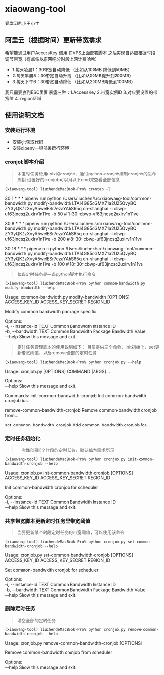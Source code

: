 # xiaowang-tool
 爱学习的小王小主
## 阿里云（根据时间）更新带宽需求
> 
希望能通过用户AccessKey 调用 在VPS上面部署脚本 之后实现自适应根据时段调节带宽（有点像以前网吧分时段上网计费哈哈）

- 1.每天凌晨1：30带宽自动降低 （比如从100MB 降低到50MB）
- 2.每天早晨8：30带宽自动升高 （比如从50MB提升到200MB）
- 3.每天下午6：30带宽自动降低  （比如从200MB降低到100MB）


我只需要放到ESC里面 暴露三种：1.AccessKey 2.带宽实例ID 3.对应要设置的带宽值 4. region区域

## 使用说明文档
### 安装运行环境
- 安装git获取代码
- 安装pipenv一键部署运行环境

### cronjob脚本介绍
> 本定时任务延用unix的cronjob，通过python-cronjob控制cronjob的生命周期
> 设置好的cronjob可以用以下cmd来查看全部信息

`(xiaowang-tool) liuchendeMacBook-Pro% crontab -l`

30 1 * * * pipenv run python /Users/liuchen/src/xiaowang-tool/common-bandwidth.py modify-bandwidth LTAI4G85dGMX71a2U25QvyBQ ZY3yQKZzXvyA5weIESr7ezaYAhS65q cn-shanghai -i cbwp-uf63jncsq2uxlrv1n11ve -b 50 # 1::30::cbwp-uf63jncsq2uxlrv1n11ve

30 8 * * * pipenv run python /Users/liuchen/src/xiaowang-tool/common-bandwidth.py modify-bandwidth LTAI4G85dGMX71a2U25QvyBQ ZY3yQKZzXvyA5weIESr7ezaYAhS65q cn-shanghai -i cbwp-uf63jncsq2uxlrv1n11ve -b 200 # 8::30::cbwp-uf63jncsq2uxlrv1n11ve

30 18 * * * pipenv run python /Users/liuchen/src/xiaowang-tool/common-bandwidth.py modify-bandwidth LTAI4G85dGMX71a2U25QvyBQ ZY3yQKZzXvyA5weIESr7ezaYAhS65q cn-shanghai -i cbwp-uf63jncsq2uxlrv1n11ve -b 100 # 18::30::cbwp-uf63jncsq2uxlrv1n11ve


> 每条定时任务是一条python脚本执行命令

`(xiaowang-tool) liuchendeMacBook-Pro% python common-bandwidth.py modify-bandwidth --help`

Usage: common-bandwidth.py modify-bandwidth [OPTIONS] ACCESS_KEY_ID
                                            ACCESS_KEY_SECRET REGION_ID<br>

  Modify common bandwidth package specific<br>

Options:<br>
  -i, --instance-id TEXT  Common Bandwidth Instance ID<br>
  -b, --bandwidth TEXT    Common Bandwidth Package Bandwidth Value<br>
  --help                  Show this message and exit.<br>


>定时任务管理脚本的使用说明如下：
>目前提供三个命令，init初始化，set更新带宽阈值，以及remove全部的定时任务

`(xiaowang-tool) liuchendeMacBook-Pro% python cronjob.py --help` 

Usage: cronjob.py [OPTIONS] COMMAND [ARGS]...<br>

Options:<br>
  --help  Show this message and exit.<br>

Commands:
  init-common-bandwidth-cronjob   Init common-bandwidth cronjob for...
  
  remove-common-bandwidth-cronjob Remove common-bandwidth cronjob from...
  
  set-common-bandwidth-cronjob    Add common-bandwidth cronjob for...

### 定时任务初始化
>一次性创建3个时段的定时任务，默认值为需求所示

`(xiaowang-tool) liuchendeMacBook-Pro% python cronjob.py init-common-bandwidth-cronjob --help`

Usage: cronjob.py init-common-bandwidth-cronjob [OPTIONS] ACCESS_KEY_ID
                                                ACCESS_KEY_SECRET REGION_ID<br>

  Init common-bandwidth cronjob for scheduler<br>

Options: <br>
  -i, --instance-id TEXT  Common Bandwidth Instance ID <br>
  --help                  Show this message and exit. <br>


### 共享带宽脚本更新定时任务里带宽阈值
> 当要更新某个时段定时任务的带宽阈值，可以使用该命令

`(xiaowang-tool) liuchendeMacBook-Pro% python cronjob.py set-common-bandwidth-cronjob --help`

Usage: cronjob.py set-common-bandwidth-cronjob [OPTIONS] ACCESS_KEY_ID
                                               ACCESS_KEY_SECRET REGION_ID<br>

  Set common-bandwidth cronjob for scheduler<br>

Options: <br>
  -i, --instance-id TEXT  Common Bandwidth Instance ID <br>
  -b, --bandwidth TEXT    Common Bandwidth Package Bandwidth Value <br>
  --help                  Show this message and exit. <br>


### 删除定时任务
> 清空全部的定时任务

`(xiaowang-tool) liuchendeMacBook-Pro% python cronjob.py remove-common-bandwidth-cronjob --help`

Usage: cronjob.py remove-common-bandwidth-cronjob [OPTIONS]

  Remove common-bandwidth cronjob from scheduler

Options: <br>
  --help  Show this message and exit. <br>

